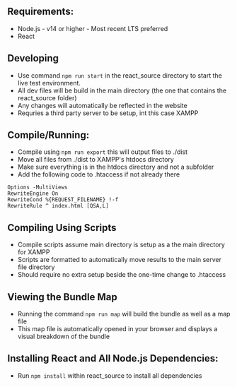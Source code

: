  ## Requirements:

 - Node.js - v14 or higher - Most recent LTS preferred
 - React

 ## Developing
 - Use command `npm run start` in the react_source directory to start the live test environment. 
 - All dev files will be build in the main directory (the one that contains the react_source folder)
 - Any changes will automatically be reflected in the website
 - Requries a third party server to be setup, int this case XAMPP

 ## Compile/Running:
 - Compile using `npm run export` this will output files to ./dist
 - Move all files from ./dist to XAMPP's htdocs directory
 - Make sure everything is in the htdocs directory and not a subfolder
 - Add the following code to .htaccess if not already there
```
Options -MultiViews
RewriteEngine On
RewriteCond %{REQUEST_FILENAME} !-f
RewriteRule ^ index.html [QSA,L]
```

 ## Compiling Using Scripts
 - Compile scripts assume main directory is setup as a the main directory for XAMPP
 - Scripts are formatted to automatically move results to the main server file directory
 - Should require no extra setup beside the one-time change to .htaccess
	
 ## Viewing the Bundle Map
 - Running the command `npm run map` will build the bundle as well as a map file
 - This map file is automatically opened in your browser and displays a visual breakdown of the bundle

 ## Installing React and All Node.js Dependencies:
 - Run `npm install` within react_source to install all dependencies